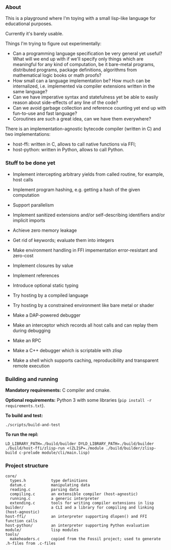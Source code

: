 ### About

This is a playground where I'm toying with a small lisp-like language
for educational purposes.

Currently it's barely usable.

Things I'm trying to figure out experimentally:
- Can a programming language specification be very general yet useful?
  What will we end up with if we'll specify only things which are meaningful
  for any kind of computation, be it bare-metal programs, distributed programs,
  package definitions, algorithms from mathematical logic books or math proofs?
- How small can a language implementation be?
  How much can be internalized, i.e. implemented via
  compiler extensions written in the same language?
- Can we have imperative syntax and statefulness
  yet be able to easily reason about side-effects of any line of the code?
- Can we avoid garbage collection and reference counting
  yet end up with fun-to-use and fast language?
- Coroutines are such a great idea, can we have them everywhere?

There is an implementation-agnostic bytecode compiler (written in C)
and two implementations:
- host-ffi: written in C, allows to call native functions via FFI;
- host-python: written in Python, allows to call Python.

### Stuff to be done yet

- Implement intercepting arbitrary yields from called routine, for example, host calls
- Implement program hashing, e.g. getting a hash of the given computation
- Support parallelism

- Implement sanitized extensions and/or self-describing identifiers and/or implicit imports

- Achieve zero memory leakage
- Get rid of keywords; evaluate them into integers
- Make environment handling in FFI impementation error-resistant and zero-cost
- Implement closures by value
- Implement references

- Introduce optional static typing

- Try hosting by a compiled language
- Try hosting by a constrained environment like bare metal or shader

- Make a DAP-powered debugger
- Make an interceptor which records all host calls and can replay them during debugging
- Make an RPC
- Make a C++ debugger which is scriptable with zlisp
- Make a shell which supports caching, reproducibility and transparent remote execution

### Building and running

**Mandatory requirements:** C compiler and cmake.

**Optional requirements:** Python 3 with some libraries (`pip install -r requirements.txt`).

**To build and test:**
```
./scripts/build-and-test
```

**To run the repl:**
```
LD_LIBRARY_PATH=./build/builder DYLD_LIBRARY_PATH=./build/builder ./build/host-ffi/zlisp-run <(ZLISP=./module ./build/builder/zlisp-build c-prelude module/cli/main.lisp)
```

### Project structure

```
core/
  types.h           type definitions
  datum.c           manipulating data
  reading.c         parsing data
  compiling.c       an extensible compiler (host-agnostic)
  running.c         a generic interpreter
  extending.c       tools for writing compiler extensions in lisp
builder/            a CLI and a library for compiling and linking (host-agnostic)
host-ffi/           an interpreter supporting dlopen() and FFI function calls
host-python/        an interpreter supporting Python evaluation
module/             lisp modules
tools/
  makeheaders.c     copied from the Fossil project; used to generate .h-files from .c-files
```
